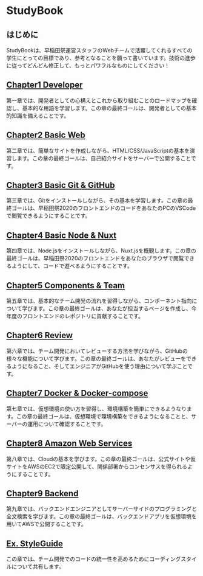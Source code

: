 # StudyBook
## はじめに
StudyBookは、早稲田祭運営スタッフのWebチームで活躍してくれるすべての学生にとっての目標であり、参考となることを願って書いています。技術の進歩に従ってどんどん修正して、もっとパワフルなものにしてください！

## [Chapter1 Developer](1.md)
第一章では、開発者としての心構えとこれから取り組むことのロードマップを確認し、基本的な用語を学習します。この章の最終ゴールは、開発者としての基本的知識を備えることです。

## [Chapter2 Basic Web](2.md)
第二章では、簡単なサイトを作成しながら、HTML/CSS/JavaScriptの基本を演習します。この章の最終ゴールは、自己紹介サイトをサーバーで公開することです。

## [Chapter3 Basic Git & GitHub](3.md)
第三章では、Gitをインストールしながら、その基本を学習します。この章の最終ゴールは、早稲田祭2020のフロントエンドのコードをあなたのPCのVSCodeで閲覧できるようにすることです。

## [Chapter4 Basic Node & Nuxt](4.md)
第四章では、Node.jsをインストールしながら、Nuxt.jsを概観します。この章の最終ゴールは、早稲田祭2020のフロントエンドをあなたのブラウザで閲覧できるようにして、コードで遊べるようにすることです。

## [Chapter5 Components & Team](5.md)
第五章では、基本的なチーム開発の流れを習得しながら、コンポーネント指向について学びます。この章の最終ゴールは、あなたが担当するページを作成し、今年度のフロントエンドのレポジトリに貢献することです。

## [Chapter6 Review](6.md)
第六章では、チーム開発においてレビューする方法を学びながら、GitHubの様々な機能について学びます。この章の最終ゴールは、あなたがレビューをできるようになること、そしてエンジニアがGitHubを使う理由について学ぶことです。

## [Chapter7 Docker & Docker-compose](7.md)
第七章では、仮想環境の使い方を習得し、環境構築を簡単にできるようなります。この章の最終ゴールは、仮想環境で環境構築をできるようになることと、サーバーの運用について確認することです。

## [Chapter8 Amazon Web Services](8.md)
第八章では、Cloudの基本を学びます。この章の最終ゴールは、公式サイトや仮サイトをAWSのEC2で限定公開して、関係部署からコンセンサスを得られるようにすることです。

## [Chapter9 Backend](9.md)
第九章では、バックエンドエンジニアとしてサーバーサイドのプログラミングと全文検索を学びます。この章の最終ゴールは、バックエンドアプリを仮想環境を用いてAWSで公開することです。

## [Ex. StyleGuide](10.md)
この章では、チーム開発でのコードの統一性を高めるためにコーディングスタイルについて共有します。


